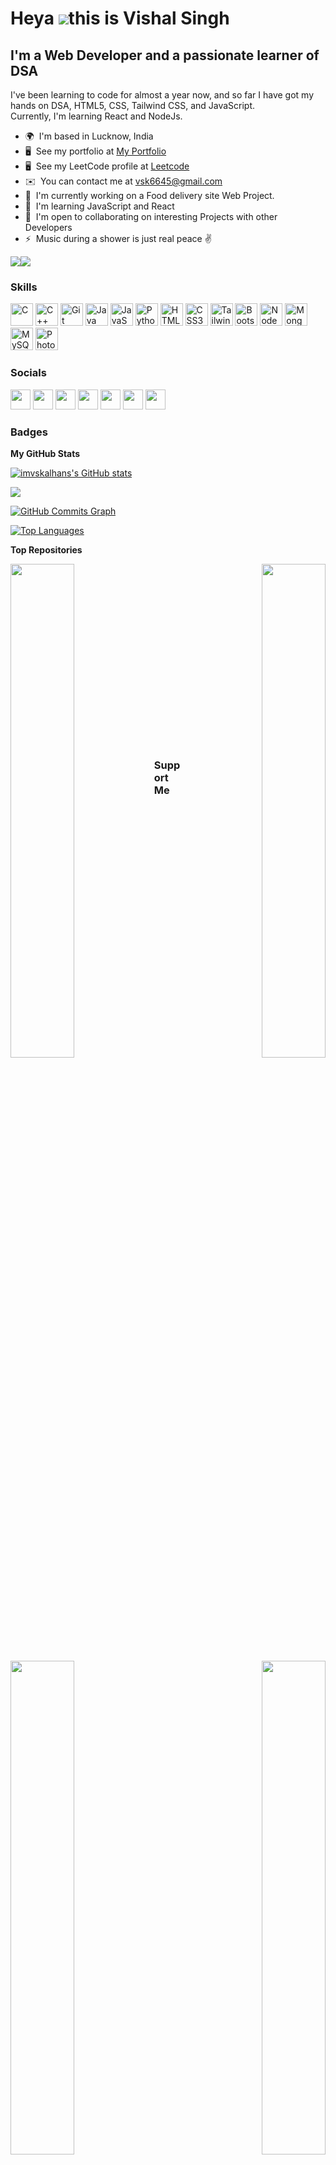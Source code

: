 Heya ![](https://user-images.githubusercontent.com/18350557/176309783-0785949b-9127-417c-8b55-ab5a4333674e.gif)this is Vishal Singh
====================================================================================================================================

I'm a Web Developer and a passionate learner of DSA
---------------------------------------------------

I've been learning to code for almost a year now, and so far I have got my hands on DSA, HTML5, CSS, Tailwind CSS, and JavaScript. <br />
Currently, I'm learning React and NodeJs.

* 🌍  I'm based in Lucknow, India
* 🖥️  See my portfolio at [My Portfolio](https://imvskalhans.github.io/My-Portfolio/)
* 🖥️  See my LeetCode profile at [Leetcode](http://https://leetcode.com/vsk6645/)
* ✉️  You can contact me at [vsk6645@gmail.com](mailto:vsk6645@gmail.com)
* 🚀  I'm currently working on a Food delivery site Web Project.
* 🧠  I'm learning JavaScript and React
* 🤝  I'm open to collaborating on interesting Projects with other Developers
* ⚡  Music during a shower is just real peace ✌️

<a href="https://www.github.com/imvskalhans" target="_blank" rel="noreferrer"><img
src="https://img.shields.io/github/followers/imvskalhans?logo=github&style=for-the-badge&color=a855f7&labelColor=22272e" /></a><a href="https://www.twitter.com/imvskalhans/" target="_blank" rel="noreferrer"><img
src="https://img.shields.io/twitter/follow/imvskalhans/?logo=twitter&style=for-the-badge&color=a855f7&labelColor=22272e"
/></a>

### Skills


<p align="left">
<a href="https://docs.microsoft.com/en-us/cpp/?view=msvc-170" target="_blank" rel="noreferrer"><img src="https://raw.githubusercontent.com/danielcranney/readme-generator/main/public/icons/skills/c-colored.svg" width="36" height="36" alt="C" /></a>
<a href="https://docs.microsoft.com/en-us/cpp/?view=msvc-170" target="_blank" rel="noreferrer"><img src="https://raw.githubusercontent.com/danielcranney/readme-generator/main/public/icons/skills/cplusplus-colored.svg" width="36" height="36" alt="C++" /></a>
<a href="https://git-scm.com/" target="_blank" rel="noreferrer"><img src="https://raw.githubusercontent.com/danielcranney/readme-generator/main/public/icons/skills/git-colored.svg" width="36" height="36" alt="Git" /></a>
<a href="https://www.oracle.com/java/" target="_blank" rel="noreferrer"><img src="https://raw.githubusercontent.com/danielcranney/readme-generator/main/public/icons/skills/java-colored.svg" width="36" height="36" alt="Java" /></a>
<a href="https://developer.mozilla.org/en-US/docs/Web/JavaScript" target="_blank" rel="noreferrer"><img src="https://raw.githubusercontent.com/danielcranney/readme-generator/main/public/icons/skills/javascript-colored.svg" width="36" height="36" alt="JavaScript" /></a>
<a href="https://www.python.org/" target="_blank" rel="noreferrer"><img src="https://raw.githubusercontent.com/danielcranney/readme-generator/main/public/icons/skills/python-colored.svg" width="36" height="36" alt="Python" /></a>
<a href="https://developer.mozilla.org/en-US/docs/Glossary/HTML5" target="_blank" rel="noreferrer"><img src="https://raw.githubusercontent.com/danielcranney/readme-generator/main/public/icons/skills/html5-colored.svg" width="36" height="36" alt="HTML5" /></a>
<a href="https://www.w3.org/TR/CSS/#css" target="_blank" rel="noreferrer"><img src="https://raw.githubusercontent.com/danielcranney/readme-generator/main/public/icons/skills/css3-colored.svg" width="36" height="36" alt="CSS3" /></a>
<a href="https://tailwindcss.com/" target="_blank" rel="noreferrer"><img src="https://raw.githubusercontent.com/danielcranney/readme-generator/main/public/icons/skills/tailwindcss-colored.svg" width="36" height="36" alt="TailwindCSS" /></a>
<a href="https://getbootstrap.com/" target="_blank" rel="noreferrer"><img src="https://raw.githubusercontent.com/danielcranney/readme-generator/main/public/icons/skills/bootstrap-colored.svg" width="36" height="36" alt="Bootstrap" /></a>
<a href="https://nodejs.org/en/" target="_blank" rel="noreferrer"><img src="https://raw.githubusercontent.com/danielcranney/readme-generator/main/public/icons/skills/nodejs-colored.svg" width="36" height="36" alt="NodeJS" /></a>
<a href="https://www.mongodb.com/" target="_blank" rel="noreferrer"><img src="https://raw.githubusercontent.com/danielcranney/readme-generator/main/public/icons/skills/mongodb-colored.svg" width="36" height="36" alt="MongoDB" /></a>
<a href="https://www.mysql.com/" target="_blank" rel="noreferrer"><img src="https://raw.githubusercontent.com/danielcranney/readme-generator/main/public/icons/skills/mysql-colored.svg" width="36" height="36" alt="MySQL" /></a>
<a href="https://www.adobe.com/uk/products/photoshop.html" target="_blank" rel="noreferrer"><img src="https://raw.githubusercontent.com/danielcranney/readme-generator/main/public/icons/skills/photoshop-colored.svg" width="36" height="36" alt="Photoshop" /></a>
</p>


### Socials

<p align="left"> <a href="https://www.dev.to/imvskalhans" target="_blank" rel="noreferrer"><img src="https://raw.githubusercontent.com/danielcranney/readme-generator/main/public/icons/socials/devdotto.svg" width="32" height="32" /></a> <a href="https://www.github.com/imvskalhans" target="_blank" rel="noreferrer"><img src="https://raw.githubusercontent.com/danielcranney/readme-generator/main/public/icons/socials/github.svg" width="32" height="32" /></a> <a href="https://imvskalhans/@imvskalhans.hashnode.dev" target="_blank" rel="noreferrer"><img src="https://raw.githubusercontent.com/danielcranney/readme-generator/main/public/icons/socials/hashnode.svg" width="32" height="32" /></a> <a href="http://www.instagram.com/imvskalhans/" target="_blank" rel="noreferrer"><img src="https://raw.githubusercontent.com/danielcranney/readme-generator/main/public/icons/socials/instagram.svg" width="32" height="32" /></a> <a href="https://www.linkedin.com/in/imvskalhans/" target="_blank" rel="noreferrer"><img src="https://raw.githubusercontent.com/danielcranney/readme-generator/main/public/icons/socials/linkedin.svg" width="32" height="32" /></a> <a href="http://www.medium.com/@vsk6645_88338" target="_blank" rel="noreferrer"><img src="https://raw.githubusercontent.com/danielcranney/readme-generator/main/public/icons/socials/medium.svg" width="32" height="32" /></a> <a href="https://www.twitter.com/imvskalhans/" target="_blank" rel="noreferrer"><img src="https://raw.githubusercontent.com/danielcranney/readme-generator/main/public/icons/socials/twitter.svg" width="32" height="32" /></a></p>

### Badges

<b>My GitHub Stats</b>

<a href="http://www.github.com/imvskalhans"><img src="https://github-readme-stats.vercel.app/api?username=imvskalhans&show_icons=true&hide=&count_private=true&title_color=facc15&text_color=ffffff&icon_color=a855f7&bg_color=22272e&hide_border=true&show_icons=true" alt="imvskalhans's GitHub stats" /></a>

<a href="http://www.github.com/imvskalhans"><img src="https://github-readme-streak-stats.herokuapp.com/?user=imvskalhans&stroke=ffffff&background=22272e&ring=facc15&fire=facc15&currStreakNum=ffffff&currStreakLabel=facc15&sideNums=ffffff&sideLabels=ffffff&dates=ffffff&hide_border=true" /></a>

<a href="http://www.github.com/imvskalhans"><img src="https://github-readme-activity-graph.cyclic.app/graph?username=imvskalhans&bg_color=22272e&color=ffffff&line=a855f7&point=ffffff&area_color=22272e&area=true&hide_border=true&custom_title=GitHub%20Commits%20Graph" alt="GitHub Commits Graph" /></a>

<a href="https://github.com/imvskalhans" align="left"><img src="https://github-readme-stats.vercel.app/api/top-langs/?username=imvskalhans&langs_count=10&title_color=facc15&text_color=ffffff&icon_color=a855f7&bg_color=22272e&hide_border=true&locale=en&custom_title=Top%20%Languages" alt="Top Languages" /></a>

<b>Top Repositories</b>

<div width="100%" align="center"><a href="https://github.com/imvskalhans/Disney-HotstarClone" align="left"><img align="left" width="45%" src="https://github-readme-stats.vercel.app/api/pin/?username=imvskalhans&repo=Disney-HotstarClone&title_color=facc15&text_color=ffffff&icon_color=a855f7&bg_color=22272e&hide_border=true&locale=en" /></a><a href="https://github.com/imvskalhans/DSA-Codes" align="right"><img align="right" width="45%" src="https://github-readme-stats.vercel.app/api/pin/?username=imvskalhans&repo=DSA-Codes&title_color=facc15&text_color=ffffff&icon_color=a855f7&bg_color=22272e&hide_border=true&locale=en" /></a></div><br /><br /><br /><br /><br /><br /><br /><br /><br /><br />


<div width="100%" align="center"><a href="https://github.com/imvskalhans/My-Photo-Blog" align="left"><img align="left" width="45%" src="https://github-readme-stats.vercel.app/api/pin/?username=imvskalhans&repo=My-Photo-Blog&title_color=facc15&text_color=ffffff&icon_color=a855f7&bg_color=22272e&hide_border=true&locale=en" /></a><a href="https://github.com/imvskalhans/My-Core-Java" align="right"><img align="right" width="45%" src="https://github-readme-stats.vercel.app/api/pin/?username=imvskalhans&repo=My-Core-Java&title_color=facc15&text_color=ffffff&icon_color=a855f7&bg_color=22272e&hide_border=true&locale=en" /></a></div><br /><br /><br /><br /><br /><br /><br />


### Support Me

<a href="https://www.buymeacoffee.com/imvskalhans"><img src="https://cdn.buymeacoffee.com/buttons/v2/default-yellow.png" width="200" /></a>

